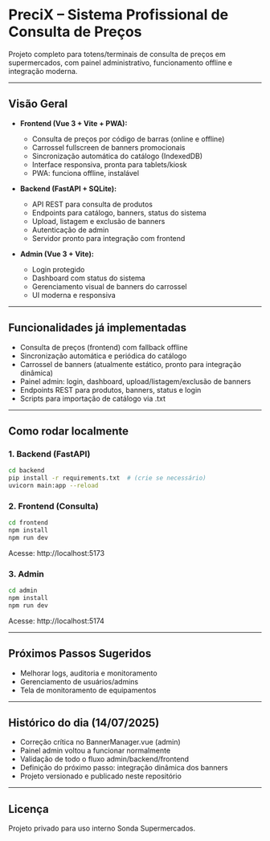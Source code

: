 # PreciX – Sistema Profissional de Consulta de Preços

Projeto completo para totens/terminais de consulta de preços em supermercados, com painel administrativo, funcionamento offline e integração moderna.

---

## Visão Geral

- **Frontend (Vue 3 + Vite + PWA):**
  - Consulta de preços por código de barras (online e offline)
  - Carrossel fullscreen de banners promocionais
  - Sincronização automática do catálogo (IndexedDB)
  - Interface responsiva, pronta para tablets/kiosk
  - PWA: funciona offline, instalável

- **Backend (FastAPI + SQLite):**
  - API REST para consulta de produtos
  - Endpoints para catálogo, banners, status do sistema
  - Upload, listagem e exclusão de banners
  - Autenticação de admin
  - Servidor pronto para integração com frontend

- **Admin (Vue 3 + Vite):**
  - Login protegido
  - Dashboard com status do sistema
  - Gerenciamento visual de banners do carrossel
  - UI moderna e responsiva

---

## Funcionalidades já implementadas
- Consulta de preços (frontend) com fallback offline
- Sincronização automática e periódica do catálogo
- Carrossel de banners (atualmente estático, pronto para integração dinâmica)
- Painel admin: login, dashboard, upload/listagem/exclusão de banners
- Endpoints REST para produtos, banners, status e login
- Scripts para importação de catálogo via .txt

---

## Como rodar localmente

### 1. Backend (FastAPI)
```bash
cd backend
pip install -r requirements.txt  # (crie se necessário)
uvicorn main:app --reload
```

### 2. Frontend (Consulta)
```bash
cd frontend
npm install
npm run dev
```
Acesse: http://localhost:5173

### 3. Admin
```bash
cd admin
npm install
npm run dev
```
Acesse: http://localhost:5174

---

## Próximos Passos Sugeridos
- Melhorar logs, auditoria e monitoramento
- Gerenciamento de usuários/admins
- Tela de monitoramento de equipamentos

---

## Histórico do dia (14/07/2025)
- Correção crítica no BannerManager.vue (admin)
- Painel admin voltou a funcionar normalmente
- Validação de todo o fluxo admin/backend/frontend
- Definição do próximo passo: integração dinâmica dos banners
- Projeto versionado e publicado neste repositório

---

## Licença
Projeto privado para uso interno Sonda Supermercados.
